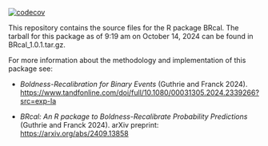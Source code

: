 <!-- badges: start -->
[![codecov](https://codecov.io/github/apguthrie/BRcal/graph/badge.svg?token=0MV0L4PI4W)](https://codecov.io/github/apguthrie/BRcal)
<!-- badges: end -->

This repository contains the source files for the R package BRcal.  The tarball for this package as of 9:19 am on October 14, 2024 can be found in BRcal_1.0.1.tar.gz.  

For more information about the methodology and implementation of this package see:

- *Boldness-Recalibration for Binary Events* (Guthrie and Franck 2024). https://www.tandfonline.com/doi/full/10.1080/00031305.2024.2339266?src=exp-la

- *BRcal: An R package to Boldness-Recalibrate
Probability Predictions* (Guthrie and Franck 2024). arXiv preprint: https://arxiv.org/abs/2409.13858

